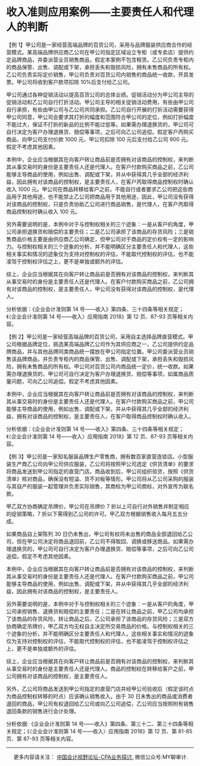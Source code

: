 ﻿收入准则应用案例——主要责任人和代理人的判断
======================

【例 1】甲公司是一家经营高端品牌的百货公司，采用与品牌服装供应商合作的经营模式。某高端品牌供应商乙公司在甲公司指定区域设立专柜（或专卖店）提供约定品牌商品，并委派营业员销售商品，假定本案例不包含租赁。乙公司负责专柜内的商品保管、出售、调配或下架，承担丢失和毁损风险，拥有未售商品的所有权。乙公司负责实际定价销售，甲公司负责对百货公司内销售的商品统一收款，开具发票。甲公司将收到客户款项扣除 10%后支付给乙公司。

甲公司通过各种促销活动以提高百货公司的总体业绩。促销活动分为甲公司主导的促销活动和乙公司自行打折活动。甲公司主导的相关促销活动费用，有些由甲公司自行承担，有些由甲公司与乙公司共同承担。乙公司自行开展的打折活动需要获得甲公司同意，甲公司会要求其打折的幅度和范围符合甲公司的定位，例如打折幅度不能过大，保证不打折的新品的比例不能过低等。如果需办理退换货的，甲公司可自行决定为客户办理退换货、赔偿等事项，之后可向乙公司追偿。假定客户丙购买商品，向甲公司支付价款 1000 元，甲公司扣除 100 元后支付给乙公司 900 元。假定不考虑其他因素。

本例中，企业应当根据其在向客户转让商品前是否拥有对该商品的控制权，来判断其从事交易时的身份是主要责任人还是代理人。在客户付款购买商品之前，乙公司能够主导商品的使用，例如出售、调配或下架，并从中获得其几乎全部的经济利益，因此拥有对该商品的控制权，是主要责任人，在客户丙取得商品控制权时确认收入 1000 元。甲公司在商品转移给客户之前，不能自行或者要求乙公司把这些商品用于其他用途，也不能禁止乙公司把商品用于其他用途，因此，甲公司没有获得对该商品的控制权，只是负责协助乙公司进行商品销售，是代理人，在客户丙取得商品控制权时确认收入 100 元。

另外需要说明的是，本例中对于与控制权相关的三个迹象：一是从客户的角度，甲公司承担退换货和赔偿的主要责任；二是乙公司承担了该商品的存货风险；三是销售商品价格主要是由供应商乙公司确定，但甲公司对于商品的定价权有一定的影响力。与控制权相关的三个迹象的分析，并不能明确区分主要责任人和代理人，这些相关事实和情况的迹象仅为支持对控制权的评估，不能取代控制权的评估，也不能凌驾于控制权评估之上，更不是单独或额外的评估。

综上，企业应当根据其在向客户转让商品前是否拥有对该商品的控制权，来判断其从事交易时的身份是主要责任人还是代理人。在客户付款购买商品之前，乙公司拥有对该商品的控制权，是主要责任人，甲公司没有获得对该商品的控制权，是代理人。

分析依据：《企业会计准则第 14 号——收入》第四条、三十四条等相关规定；《〈企业会计准则第 14 号——收入〉应用指南 2018》第 12 页、87-93 页等相关内容。

【例 2】甲公司是一家经营高端品牌的百货公司，采用自主选择品牌直营模式。甲公司根据品牌定位，挑选某高端品牌乙公司作为其供应商之一，乙公司提供约定品牌商品，并与其他品牌同类商品统一摆放在甲公司指定位置。甲公司委派营业员销售该品牌商品，并负责专柜内的商品保管、出售、调配或下架，承担丢失和毁损风险，拥有未售商品的所有权。甲公司对百货公司内商品统一定价，统一收款。如果需办理退换货的，甲公司可自行决定为客户办理退换货、赔偿等事项，如属商品质量问题，可向乙公司追偿。假定不考虑其他因素。

本例中，企业应当根据其在向客户转让商品前是否拥有对该商品的控制权，来判断其从事交易时的身份是主要责任人还是代理人。在客户付款购买商品之前，甲公司能够主导商品的使用，例如出售、调配或下架，并从中获得其几乎全部的经济利益，拥有对该商品的控制权，是主要责任人，在客户取得商品控制权时确认收入。

分析依据：《企业会计准则第 14 号——收入》第四条、三十四条等相关规定；《〈企业会计准则第 14 号——收入〉应用指南 2018》第 12 页、87-93 页等相关内容。

【例 3】甲公司是一家知名服装品牌生产零售商，拥有数百家直营连锁店。小型服装生产商乙公司向甲公司供应服装，乙公司将按照甲公司选定《供货清单》的要求将商品发送到甲公司指定的直营门店。商品收到后，甲公司组织验货，按照《供货清单》核对商品，确保没有短溢、货不对板等情形。甲公司将从乙公司采购的服装与其自产的服装一起管理并负责实际销售，其商标为甲公司商标，对外宣传为联名款。

甲乙双方协商确定吊牌价，甲公司在吊牌价 7 折以上可自行对外销售并制定相应的促销策略，7 折以下需得到乙公司的许可。甲乙双方根据销售收入每月五五分成。

如果商品自上架陈列 30 日仍未售出，甲公司有权将未出售的商品全部退回给乙公司，但在甲公司决定将商品退回前，乙公司不得取回、调换或移送商品。如果需办理退换货的，甲公司可自行决定为客户办理退换货、赔偿等事项，之后可向乙公司追偿。假定不考虑其他因素。

本例中，企业应当根据其在向客户转让商品前是否拥有对该商品的控制权，来判断其从事交易时的身份是主要责任人还是代理人。在客户付款购买商品之前，甲公司能够主导商品的使用，例如出售、调配或下架，并从中获得其几乎全部的经济利益，因此拥有对该商品的控制权，是主要责任人。

另外需要说明的是，本例中对于与控制权相关的三个迹象：一是从客户的角度，甲公司承担销售、退换货和赔偿的主要责任；二是在转让商品之前，甲乙公司均承担了该商品的存货风险，转让商品之后，乙公司承担了该商品的存货风险；三是双方协商确定吊牌价，甲乙双方均无权自主决定所交易商品的价格。与控制权相关的三个迹象的分析，并不能明确区分主要责任人和代理人，这些相关事实和情况的迹象仅为支持对控制权的评估，不能取代控制权的评估，也不能凌驾于控制权评估之上，更不是单独或额外的评估。

综上，企业应当根据其在向客户转让商品前是否拥有对该商品的控制权，来判断其从事交易时的身份是主要责任人还是代理人。商品的控制权在转移给客户之前，甲公司拥有对该商品的控制权，是主要责任人。

另外，乙公司将商品发送到甲公司指定的直营门店并经甲公司验收后（假定该时点为商品控制权转移的时点）应该确认销售收入。由于 30 日未售出的商品或消费者退回的商品，甲公司有权退回给乙公司或向乙公司追偿，乙公司应当按照附有销售退回条款的销售进行会计处理。

分析依据:《企业会计准则第 14 号——收入》第四条、第三十二、第三十四条等相关规定；《〈企业会计准则第 14 号——收入〉应用指南 2018》第 12 页、第 81-85 页、第 87-93 页等相关内容。

* * *

     更多内容请关注： [中国会计视野论坛-CPA业务探讨.](https://bbs.esnai.com/thread-5354530-1-3.html) 微信公众号:MY聊审计.